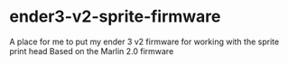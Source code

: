 # ender3-v2-sprite-firmware
A place for me to put my ender 3 v2 firmware for working with the sprite print head
Based on the Marlin 2.0 firmware
